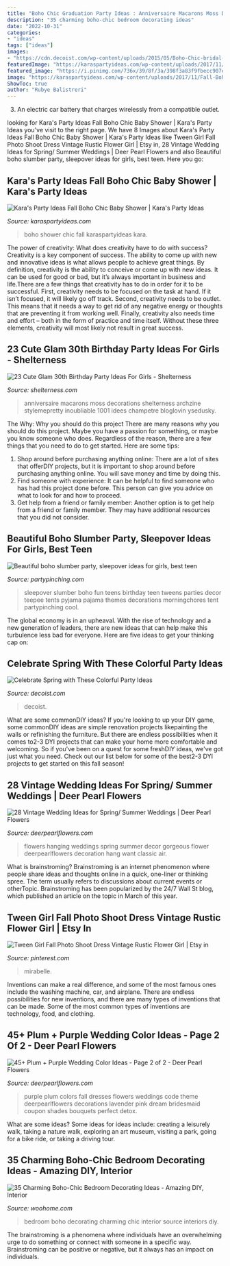 ```yaml
---
title: "Boho Chic Graduation Party Ideas : Anniversaire Macarons Moss Decorations Shelterness Archzine Stylemepretty Inoubliable 1001 Idees Champetre Bloglovin Ysedusky"
description: "35 charming boho-chic bedroom decorating ideas"
date: "2022-10-31"
categories:
- "ideas"
tags: ["ideas"]
images:
- "https://cdn.decoist.com/wp-content/uploads/2015/05/Boho-Chic-bridal-shower-with-colorful-details.jpg"
featuredImage: "https://karaspartyideas.com/wp-content/uploads/2017/11/Fall-Boho-Chic-Baby-Shower-via-Karas-Party-Ideas-KarasPartyIdeas.com20.jpg"
featured_image: "https://i.pinimg.com/736x/39/8f/3a/398f3a83f9fbecc907eab2c2519761da.jpg"
image: "https://karaspartyideas.com/wp-content/uploads/2017/11/Fall-Boho-Chic-Baby-Shower-via-Karas-Party-Ideas-KarasPartyIdeas.com20.jpg"
ShowToc: true
author: "Rubye Balistreri"
---
```



3. An electric car battery that charges wirelessly from a compatible outlet. 

	

		
looking for Kara&#039;s Party Ideas Fall Boho Chic Baby Shower | Kara&#039;s Party Ideas you've visit to the right page. We have 8 Images about Kara&#039;s Party Ideas Fall Boho Chic Baby Shower | Kara&#039;s Party Ideas like Tween Girl Fall Photo Shoot Dress Vintage Rustic Flower Girl | Etsy in, 28 Vintage Wedding Ideas for Spring/ Summer Weddings | Deer Pearl Flowers and also Beautiful boho slumber party, sleepover ideas for girls, best teen. Here you go:
		
    
## Kara&#039;s Party Ideas Fall Boho Chic Baby Shower | Kara&#039;s Party Ideas

<img loading=lazy src="https://karaspartyideas.com/wp-content/uploads/2017/11/Fall-Boho-Chic-Baby-Shower-via-Karas-Party-Ideas-KarasPartyIdeas.com20.jpg" onerror="this.onerror=null;this.src='https://tse1.mm.bing.net/th?id=OIP.mPq5ZRQbLat-fKKWMBGcagHaLG&amp;pid=15.1';" alt="Kara&#039;s Party Ideas Fall Boho Chic Baby Shower | Kara&#039;s Party Ideas">

_Source: karaspartyideas.com_

>boho shower chic fall karaspartyideas kara. 

	

The power of creativity: What does creativity have to do with success?
Creativity is a key component of success. The ability to come up with new and innovative ideas is what allows people to achieve great things. By definition, creativity is the ability to conceive or come up with new ideas. It can be used for good or bad, but it’s always important in business and life.There are a few things that creativity has to do in order for it to be successful. First, creativity needs to be focused on the task at hand. If it isn’t focused, it will likely go off track. Second, creativity needs to be outlet. This means that it needs a way to get rid of any negative energy or thoughts that are preventing it from working well. Finally, creativity also needs time and effort – both in the form of practice and time itself. Without these three elements, creativity will most likely not result in great success.

    
## 23 Cute Glam 30th Birthday Party Ideas For Girls - Shelterness

<img loading=lazy src="https://i.shelterness.com/2017/02/08-moss-30-with-floral-decor-and-lots-of-candles.jpg" onerror="this.onerror=null;this.src='https://tse3.mm.bing.net/th?id=OIP.myTpue6Xjo-mm6QgFy8tkgHaLH&amp;pid=15.1';" alt="23 Cute Glam 30th Birthday Party Ideas For Girls - Shelterness">

_Source: shelterness.com_

>anniversaire macarons moss decorations shelterness archzine stylemepretty inoubliable 1001 idees champetre bloglovin ysedusky. 

	

The Why: Why you should do this project
There are many reasons why you should do this project. Maybe you have a passion for something, or maybe you know someone who does. Regardless of the reason, there are a few things that you need to do to get started. Here are some tips:
1. Shop around before purchasing anything online: There are a lot of sites that offerDIY projects, but it is important to shop around before purchasing anything online. You will save money and time by doing this.
2. Find someone with experience: It can be helpful to find someone who has had this project done before. This person can give you advice on what to look for and how to proceed.
3. Get help from a friend or family member: Another option is to get help from a friend or family member. They may have additional resources that you did not consider.

    
## Beautiful Boho Slumber Party, Sleepover Ideas For Girls, Best Teen

<img loading=lazy src="https://partypinching.com/wp-content/uploads/2018/06/st30T3_FWEtKUHf9wKNAihOIc.jpg" onerror="this.onerror=null;this.src='https://tse1.mm.bing.net/th?id=OIP.V3GGiX7hNaykYPAWwrYsggHaLG&amp;pid=15.1';" alt="Beautiful boho slumber party, sleepover ideas for girls, best teen">

_Source: partypinching.com_

>sleepover slumber boho fun teens birthday teen tweens parties decor teepee tents pyjama pajama themes decorations morningchores tent partypinching cool. 

	

The global economy is in an upheaval. With the rise of technology and a new generation of leaders, there are new ideas that can help make this turbulence less bad for everyone. Here are five ideas to get your thinking cap on: 

    
## Celebrate Spring With These Colorful Party Ideas

<img loading=lazy src="https://cdn.decoist.com/wp-content/uploads/2015/05/Boho-Chic-bridal-shower-with-colorful-details.jpg" onerror="this.onerror=null;this.src='https://tse3.mm.bing.net/th?id=OIP.NbhHCeSjaj3sgbhAjjYkMAHaLH&amp;pid=15.1';" alt="Celebrate Spring with These Colorful Party Ideas">

_Source: decoist.com_

>decoist. 

	

What are some commonDIY ideas?
If you're looking to up your DIY game, some commonDIY ideas are simple renovation projects likepainting the walls or refinishing the furniture. But there are endless possibilities when it comes to2-3 DYI projects that can make your home more comfortable and welcoming. So if you've been on a quest for some freshDIY ideas, we've got just what you need. Check out our list below for some of the best2-3 DYI projects to get started on this fall season!

    
## 28 Vintage Wedding Ideas For Spring/ Summer Weddings | Deer Pearl Flowers

<img loading=lazy src="http://www.deerpearlflowers.com/wp-content/uploads/2015/10/gorgeous-vintage-hanging-flowers-wedding-decor.jpg" onerror="this.onerror=null;this.src='https://tse1.mm.bing.net/th?id=OIP.7f7XxlTbzE-SGb1En5gGsAHaJ4&amp;pid=15.1';" alt="28 Vintage Wedding Ideas for Spring/ Summer Weddings | Deer Pearl Flowers">

_Source: deerpearlflowers.com_

>flowers hanging weddings spring summer decor gorgeous flower deerpearlflowers decoration hang want classic air. 

	

What is brainstroming?
Brainstroming is an internet phenomenon where people share ideas and thoughts online in a quick, one-liner or thinking spree. The term usually refers to discussions about current events or otherTopic. Brainstroming has been popularized by the 24/7 Wall St blog, which published an article on the topic in March of this year.

    
## Tween Girl Fall Photo Shoot Dress Vintage Rustic Flower Girl | Etsy In

<img loading=lazy src="https://i.pinimg.com/736x/39/8f/3a/398f3a83f9fbecc907eab2c2519761da.jpg" onerror="this.onerror=null;this.src='https://tse3.mm.bing.net/th?id=OIP.uWrofX-bAqkqWBmI9vZrfwHaLH&amp;pid=15.1';" alt="Tween Girl Fall Photo Shoot Dress Vintage Rustic Flower Girl | Etsy in">

_Source: pinterest.com_

>mirabelle. 

	

Inventions can make a real difference, and some of the most famous ones include the washing machine, car, and airplane. There are endless possibilities for new inventions, and there are many types of inventions that can be made. Some of the most common types of inventions are technology, food, and clothing.

    
## 45+ Plum + Purple Wedding Color Ideas - Page 2 Of 2 - Deer Pearl Flowers

<img loading=lazy src="https://www.deerpearlflowers.com/wp-content/uploads/2015/06/purple-wedding-color-ideas-plum-wedding-ideas.jpg" onerror="this.onerror=null;this.src='https://tse2.mm.bing.net/th?id=OIP.Kmhr38B1BoeNlUPMckVloAHaVg&amp;pid=15.1';" alt="45+ Plum + Purple Wedding Color Ideas - Page 2 of 2 - Deer Pearl Flowers">

_Source: deerpearlflowers.com_

>purple plum colors fall dresses flowers weddings code theme deerpearlflowers decorations lavender pink dream bridesmaid coupon shades bouquets perfect detox. 

	

What are some ideas?
Some ideas for ideas include: creating a leisurely walk, taking a nature walk, exploring an art museum, visiting a park, going for a bike ride, or taking a driving tour.

    
## 35 Charming Boho-Chic Bedroom Decorating Ideas - Amazing DIY, Interior

<img loading=lazy src="https://www.woohome.com/wp-content/uploads/2014/05/charming-boho-bedroom-ideas-35.jpg" onerror="this.onerror=null;this.src='https://tse2.mm.bing.net/th?id=OIP.TjXHyvFXhDIOz2lqxIoz9QHaLH&amp;pid=15.1';" alt="35 Charming Boho-Chic Bedroom Decorating Ideas - Amazing DIY, Interior">

_Source: woohome.com_

>bedroom boho decorating charming chic interior source interiors diy. 

	

The brainstroming is a phenomena where individuals have an overwhelming urge to do something or connect with someone in a specific way. Brainstroming can be positive or negative, but it always has an impact on individuals.

